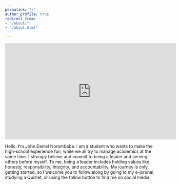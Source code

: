 ```yaml
---
permalink: "/"
author_profile: true
redirect_from:
- "/about/"
- "/about.html"

---
```


<iframe width="560" height="315" src="https://youtu.be/embed/YMH8x-bRU00" frameborder="0" allow="accelerometer; autoplay; encrypted-media; gyroscope; picture-in-picture" allowfullscreen></iframe>

Hello, I'm John Daniel Norombaba. I am a student who wants to make the high-school experience fun, while we all try to manage academics at the same time. I strongly believe and commit to being a leader and serving others before myself. To me, being a leader includes holding values like honesty, responsibility, integrity, and accountability. My journey is only getting started, so I welcome you to follow along by going to my e-jorunal, studying a Quizlet, or using the follow button to find me on social media.
